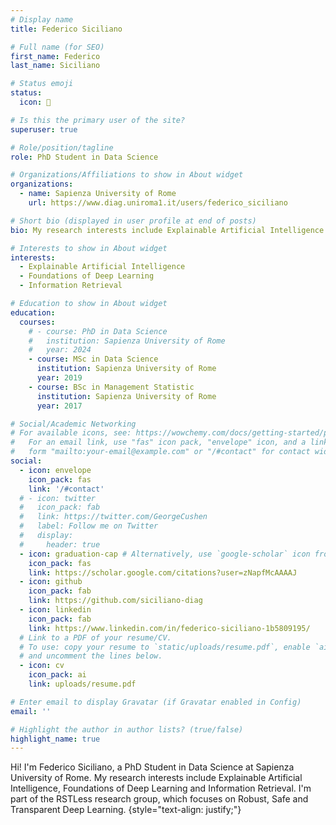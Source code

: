 ```yaml
---
# Display name
title: Federico Siciliano

# Full name (for SEO)
first_name: Federico
last_name: Siciliano

# Status emoji
status:
  icon: 🐐

# Is this the primary user of the site?
superuser: true

# Role/position/tagline
role: PhD Student in Data Science

# Organizations/Affiliations to show in About widget
organizations:
  - name: Sapienza University of Rome
    url: https://www.diag.uniroma1.it/users/federico_siciliano

# Short bio (displayed in user profile at end of posts)
bio: My research interests include Explainable Artificial Intelligence and Foundations of Deep Learning.

# Interests to show in About widget
interests:
  - Explainable Artificial Intelligence
  - Foundations of Deep Learning
  - Information Retrieval

# Education to show in About widget
education:
  courses:
    # - course: PhD in Data Science
    #   institution: Sapienza University of Rome
    #   year: 2024
    - course: MSc in Data Science
      institution: Sapienza University of Rome
      year: 2019
    - course: BSc in Management Statistic
      institution: Sapienza University of Rome
      year: 2017

# Social/Academic Networking
# For available icons, see: https://wowchemy.com/docs/getting-started/page-builder/#icons
#   For an email link, use "fas" icon pack, "envelope" icon, and a link in the
#   form "mailto:your-email@example.com" or "/#contact" for contact widget.
social:
  - icon: envelope
    icon_pack: fas
    link: '/#contact'
  # - icon: twitter
  #   icon_pack: fab
  #   link: https://twitter.com/GeorgeCushen
  #   label: Follow me on Twitter
  #   display:
  #     header: true
  - icon: graduation-cap # Alternatively, use `google-scholar` icon from `ai` icon pack
    icon_pack: fas
    link: https://scholar.google.com/citations?user=zNapfMcAAAAJ
  - icon: github
    icon_pack: fab
    link: https://github.com/siciliano-diag
  - icon: linkedin
    icon_pack: fab
    link: https://www.linkedin.com/in/federico-siciliano-1b5809195/
  # Link to a PDF of your resume/CV.
  # To use: copy your resume to `static/uploads/resume.pdf`, enable `ai` icons in `params.yaml`,
  # and uncomment the lines below.
  - icon: cv
    icon_pack: ai
    link: uploads/resume.pdf

# Enter email to display Gravatar (if Gravatar enabled in Config)
email: ''

# Highlight the author in author lists? (true/false)
highlight_name: true
---
```


Hi! I'm Federico Siciliano, a PhD Student in Data Science at Sapienza University of Rome. My research interests include 
Explainable Artificial Intelligence, Foundations of Deep Learning and Information Retrieval. I'm part of the RSTLess research group, which focuses on Robust, Safe and Transparent Deep Learning.
{style="text-align: justify;"}
